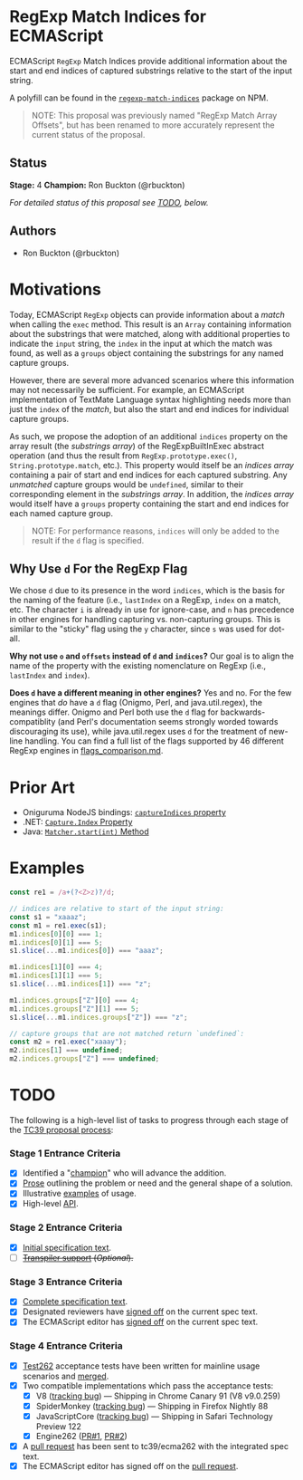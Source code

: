 <!--#region:intro-->
# RegExp Match Indices for ECMAScript

ECMAScript `RegExp` Match Indices provide additional information about the start and end
indices of captured substrings relative to the start of the input string.

A polyfill can be found in the [`regexp-match-indices`](https://www.npmjs.com/package/regexp-match-indices) package on NPM.

> NOTE: This proposal was previously named "RegExp Match Array Offsets", but has been renamed
> to more accurately represent the current status of the proposal.

<!--#endregion:intro-->

<!--#region:status-->
## Status

**Stage:** 4
**Champion:** Ron Buckton (@rbuckton)

_For detailed status of this proposal see [TODO](#todo), below._
<!--#endregion:status-->

<!--#region:authors-->
## Authors

* Ron Buckton (@rbuckton)
<!--#endregion:authors-->

<!--#region:motivations-->
# Motivations

Today, ECMAScript `RegExp` objects can provide information about a _match_ when calling the `exec`
method. This result is an `Array` containing information about the substrings that were matched,
along with additional properties to indicate the `input` string, the `index` in the input at which
the match was found, as well as a `groups` object containing the substrings for any named capture
groups.

However, there are several more advanced scenarios where this information may not necessarily be
sufficient. For example, an ECMAScript implementation of TextMate Language syntax highlighting
needs more than just the `index` of the _match_, but also the start and end indices for individual
capture groups.

As such, we propose the adoption of an additional `indices` property on the array result (the 
_substrings array_) of the RegExpBuiltInExec abstract operation (and thus the result from 
`RegExp.prototype.exec()`, `String.prototype.match`, etc.). This property would itself be an _indices array_ 
containing a pair of start and end indices for each captured substring. Any _unmatched_ capture 
groups would be `undefined`, similar to their corresponding element in the _substrings array_. 
In addition, the _indices array_ would itself have a `groups` property containing the start and end
indices for each named capture group.

> NOTE: For performance reasons, `indices` will only be added to the result if the `d` flag is specified.

## Why Use `d` For the RegExp Flag

We chose `d` due to its presence in the word `indices`, which is the basis for the naming of the feature (i.e.,
`lastIndex` on a RegExp, `index` on a match, etc. The character `i` is already in use for ignore-case, and `n` has
precedence in other engines for handling capturing vs. non-capturing groups. This is similar to the "sticky" flag 
using the `y` character, since `s` was used for dot-all.

**Why not use `o` and `offsets` instead of `d` and `indices`?** Our goal is to align the name of the property 
with the existing nomenclature on RegExp (i.e., `lastIndex` and `index`).

**Does `d` have a different meaning in other engines?** Yes and no. For the few engines that *do* have a `d` flag 
(Onigmo, Perl, and java.util.regex), the meanings differ. Onigmo and Perl both use the `d` flag for 
backwards-compatiblity (and Perl's documentation seems strongly worded towards discouraging its use), while 
java.util.regex uses `d` for the treatment of new-line handling. You can find a full list of the flags supported 
by 46 different RegExp engines in [flags_comparison.md](./flags_comparison.md).

<!--#endregion:motivations-->

<!--#region:prior-art-->
# Prior Art

* Oniguruma NodeJS bindings: [`captureIndices` property](https://github.com/atom/node-oniguruma#onigscannerfindnextmatchsyncstring-startposition)
* .NET: [`Capture.Index` Property](https://msdn.microsoft.com/en-us/library/system.text.regularexpressions.capture.index(v=vs.110).aspx)
* Java: [`Matcher.start(int)` Method](https://docs.oracle.com/javase/7/docs/api/java/util/regex/Matcher.html#start(int))

<!--#endregion:prior-art-->

<!--#region:semantics-->
<!--
# Semantics

> TODO: Describe static and runtime semantics of the proposal.
-->
<!--#endregion:semantics-->

<!--#region:examples-->
# Examples

```js
const re1 = /a+(?<Z>z)?/d;

// indices are relative to start of the input string:
const s1 = "xaaaz";
const m1 = re1.exec(s1);
m1.indices[0][0] === 1;
m1.indices[0][1] === 5;
s1.slice(...m1.indices[0]) === "aaaz";

m1.indices[1][0] === 4;
m1.indices[1][1] === 5;
s1.slice(...m1.indices[1]) === "z";

m1.indices.groups["Z"][0] === 4;
m1.indices.groups["Z"][1] === 5;
s1.slice(...m1.indices.groups["Z"]) === "z";

// capture groups that are not matched return `undefined`:
const m2 = re1.exec("xaaay");
m2.indices[1] === undefined;
m2.indices.groups["Z"] === undefined;
```
<!--#endregion:examples-->

<!--#region:api-->
<!--
# API

```ts
```
-->
<!--#endregion:api-->

<!--#region:grammar-->
<!--
# Grammar

> TODO: Provide the grammar for the proposal. Please use [grammarkdown][Grammarkdown] syntax in
> fenced code blocks as grammarkdown is the grammar format used by ecmarkup.

```grammarkdown
```
-->
<!--#endregion:grammar-->

<!--#region:references-->
<!--
# References

> TODO: Provide links to other specifications, etc.

* [Title](url)
-->
<!--#endregion:references-->

<!--#region:prior-discussion-->
<!--
# Prior Discussion

> TODO: Provide links to prior discussion topics on https://esdiscuss.org.

* [Subject](https://esdiscuss.org)
-->
<!--#endregion:prior-discussion-->

<!--#region:todo-->
# TODO

The following is a high-level list of tasks to progress through each stage of the [TC39 proposal process](https://tc39.github.io/process-document/):

### Stage 1 Entrance Criteria

* [x] Identified a "[champion][Champion]" who will advance the addition.
* [x] [Prose][Prose] outlining the problem or need and the general shape of a solution.
* [x] Illustrative [examples][Examples] of usage.
* [x] High-level [API][API].

### Stage 2 Entrance Criteria

* [x] [Initial specification text][Specification].
* [ ] ~~[Transpiler support][Transpiler] (_Optional_).~~

### Stage 3 Entrance Criteria

* [x] [Complete specification text][Specification].
* [x] Designated reviewers have [signed off][Stage3ReviewerSignOff] on the current spec text.
* [x] The ECMAScript editor has [signed off][Stage3EditorSignOff] on the current spec text.

### Stage 4 Entrance Criteria

* [x] [Test262](https://github.com/tc39/test262) acceptance tests have been written for mainline usage scenarios and [merged][Test262PullRequest]. 
* [x] Two compatible implementations which pass the acceptance tests:
    * [x] V8 ([tracking bug](https://bugs.chromium.org/p/v8/issues/detail?id=9548)) &mdash; Shipping in Chrome Canary 91 (V8 v9.0.259)
    * [x] SpiderMonkey ([tracking bug](https://bugzilla.mozilla.org/show_bug.cgi?id=1519483)) &mdash; Shipping in Firefox Nightly 88
    * [x] JavaScriptCore ([tracking bug](https://bugs.webkit.org/show_bug.cgi?id=202475)) &mdash; Shipping in Safari Technology Preview 122
    * [x] Engine262 ([PR#1](https://github.com/engine262/engine262/pull/99), [PR#2](https://github.com/engine262/engine262/pull/161))
* [x] A [pull request][Ecma262PullRequest] has been sent to tc39/ecma262 with the integrated spec text.
* [x] The ECMAScript editor has signed off on the [pull request][Ecma262PullRequest].
<!--#endregion:todo-->

<!--#region:links-->
<!-- The following links are used throughout the README: -->
[Process]: https://tc39.github.io/process-document/
[Proposals]: https://github.com/tc39/proposals/
[Grammarkdown]: http://github.com/rbuckton/grammarkdown#readme
[Champion]: #status
[Prose]: #motivations
[Examples]: #examples
[API]: #api
[Specification]: https://tc39.es/proposal-regexp-match-indices/

<!-- The following links should be supplied as the proposal advances: -->
[Transpiler]: #todo
[Stage3ReviewerSignOff]: https://github.com/tc39/proposal-regexp-match-indices/issues/11
[Stage3EditorSignOff]: https://github.com/tc39/proposal-regexp-match-indices/issues/11
[Test262PullRequest]: https://github.com/tc39/test262/pull/2309
[Implementation1]: https://bugs.chromium.org/p/v8/issues/detail?id=9548
[Implementation2]: https://github.com/engine262/engine262/pull/99
[Ecma262PullRequest]: https://github.com/tc39/ecma262/pull/1713
<!--#endregion:links-->
